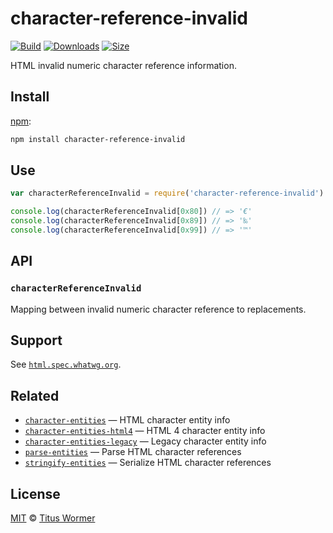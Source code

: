 # character-reference-invalid

[![Build][build-badge]][build]
[![Downloads][downloads-badge]][downloads]
[![Size][size-badge]][size]

HTML invalid numeric character reference information.

## Install

[npm][]:

```sh
npm install character-reference-invalid
```

## Use

```js
var characterReferenceInvalid = require('character-reference-invalid')

console.log(characterReferenceInvalid[0x80]) // => '€'
console.log(characterReferenceInvalid[0x89]) // => '‰'
console.log(characterReferenceInvalid[0x99]) // => '™'
```

## API

### `characterReferenceInvalid`

Mapping between invalid numeric character reference to replacements.

## Support

See [`html.spec.whatwg.org`][html].

## Related

*   [`character-entities`](https://github.com/wooorm/character-entities)
    — HTML character entity info
*   [`character-entities-html4`](https://github.com/wooorm/character-entities-html4)
    — HTML 4 character entity info
*   [`character-entities-legacy`](https://github.com/wooorm/character-entities-legacy)
    — Legacy character entity info
*   [`parse-entities`](https://github.com/wooorm/parse-entities)
    — Parse HTML character references
*   [`stringify-entities`](https://github.com/wooorm/stringify-entities)
    — Serialize HTML character references

## License

[MIT][license] © [Titus Wormer][author]

<!-- Definitions -->

[build-badge]: https://img.shields.io/travis/wooorm/character-reference-invalid.svg

[build]: https://travis-ci.org/wooorm/character-reference-invalid

[downloads-badge]: https://img.shields.io/npm/dm/character-reference-invalid.svg

[downloads]: https://www.npmjs.com/package/character-reference-invalid

[size-badge]: https://img.shields.io/bundlephobia/minzip/character-reference-invalid.svg

[size]: https://bundlephobia.com/result?p=character-reference-invalid

[npm]: https://docs.npmjs.com/cli/install

[license]: license

[author]: https://wooorm.com

[html]: https://html.spec.whatwg.org/multipage/syntax.html#table-charref-overrides
